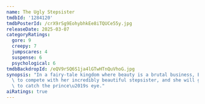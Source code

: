 ```yaml
---
name: The Ugly Stepsister
tmdbId: '1284120'
tmdbPosterId: /crX9rSg9EohybhkEe8iTQUCe55y.jpg
releaseDate: 2025-03-07
categoryRatings:
  gore: 9
  creepy: 7
  jumpscares: 4
  suspense: 6
  psychological: 6
tmdbBackdropId: /eQV9rSQ6S1ja4lGTwHTnQuVhoG.jpg
synopsis: "In a fairy-tale kingdom where beauty is a brutal business, Elvira battles\
  \ to compete with her incredibly beautiful stepsister, and she will go to any length\
  \ to catch the prince\u2019s eye."
aiRatings: true
---
```


